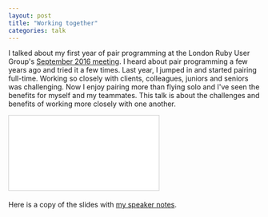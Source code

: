 ```yaml
---
layout: post
title: "Working together"
categories: talk
---
```

I talked about my first year of pair programming at the London Ruby User Group's [September 2016 meeting](http://lrug.org/meetings/2016/september/). I heard about pair programming a few years ago and tried it a few times. Last year, I jumped in and started pairing full-time. Working so closely with clients, colleagues, juniors and seniors was challenging. Now I enjoy pairing more than flying solo and I've seen the benefits for myself and my teammates. This talk is about the challenges and benefits of working more closely with one another.
<div class="embed-container ratio4x3 slideshare">
    <iframe src="//www.slideshare.net/slideshow/embed_code/key/8IFLFmqMYJkLOl" frameborder="0" marginwidth="0" marginheight="0" scrolling="no" style="border:1px solid #CCC; border-width:1px; margin-bottom:5px; max-width: 100%;" allowfullscreen> </iframe>
</div>

Here is a copy of the slides with [my speaker notes](https://www.slideshare.net/jamesjoshuahill/working-together-v21-with-speaker-notes).
